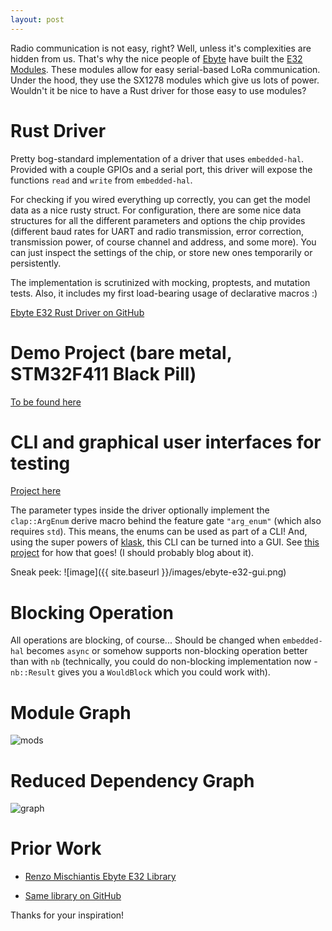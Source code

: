 ```yaml
---
layout: post
---
```


Radio communication is not easy, right? Well, unless it's complexities are hidden from us. That's why the nice people of [Ebyte](https://www.cdebyte.com/) have built the [E32 Modules](https://www.ebyte.com/en/product-view-news.html?id=108). These modules allow for easy serial-based LoRa communication. Under the hood, they use the SX1278 modules which give us lots of power. Wouldn't it be nice to have a Rust driver for those easy to use modules?

# Rust Driver

Pretty bog-standard implementation of a driver that uses `embedded-hal`. Provided with a couple GPIOs and a serial port, this driver will expose the functions `read` and `write` from `embedded-hal`.

For checking if you wired everything up correctly, you can get the model data as a nice rusty struct. For configuration, there are some nice data structures for all the different parameters and options the chip provides (different baud rates for UART and radio transmission, error correction, transmission power, of course channel and address, and some more). You can just inspect the settings of the chip, or store new ones temporarily or persistently.

The implementation is scrutinized with mocking, proptests, and mutation tests. Also, it includes my first load-bearing usage of declarative macros :)

[Ebyte E32 Rust Driver on GitHub](https://github.com/barafael/ebyte-e32-rs)

# Demo Project (bare metal, STM32F411 Black Pill)
[To be found here](https://github.com/barafael/ebyte-e32-demo)

# CLI and graphical user interfaces for testing

[Project here](https://github.com/barafael/ebyte-e32-ui)

The parameter types inside the driver optionally implement the `clap::ArgEnum` derive macro behind the feature gate `"arg_enum"` (which also requires `std`). This means, the enums can be used as part of a CLI! And, using the super powers of [klask](https://github.com/MichalGniadek/klask), this CLI can be turned into a GUI. See [this project](https://github.com/barafael/ebyte-e32-ui) for how that goes! (I should probably blog about it).

Sneak peek:
![image]({{ site.baseurl }}/images/ebyte-e32-gui.png)

# Blocking Operation

All operations are blocking, of course... Should be changed when `embedded-hal` becomes `async` or somehow supports non-blocking operation better than with `nb` (technically, you could do non-blocking implementation now - `nb::Result` gives you a `WouldBlock` which you could work with).

# Module Graph

![mods](https://user-images.githubusercontent.com/6966738/167720087-1b370eac-fedc-40b8-a3c1-3fa21d9b496b.png)

# Reduced Dependency Graph

![graph](https://user-images.githubusercontent.com/6966738/167720107-6ffab467-3955-4892-ba7b-68e9fea7c9e0.png)

# Prior Work

* [Renzo Mischiantis Ebyte E32 Library](https://www.mischianti.org/2019/10/21/lora-e32-device-for-arduino-esp32-or-esp8266-library-part-2/)

* [Same library on GitHub](https://github.com/xreef/LoRa_E32_Series_Library)

Thanks for your inspiration!
